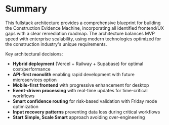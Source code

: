 # Summary

This fullstack architecture provides a comprehensive blueprint for building the Construction Evidence Machine, incorporating all identified frontend/UX gaps with a clear remediation roadmap. The architecture balances MVP speed with enterprise scalability, using modern technologies optimized for the construction industry's unique requirements.

Key architectural decisions:
- **Hybrid deployment** (Vercel + Railway + Supabase) for optimal cost/performance
- **API-first monolith** enabling rapid development with future microservices option
- **Mobile-first frontend** with progressive enhancement for desktop
- **Event-driven processing** with real-time updates for time-critical workflows
- **Smart confidence routing** for risk-based validation with Friday mode optimization
- **Input recovery patterns** preventing data loss during critical workflows
- **Start Simple, Scale Smart** approach avoiding over-engineering
